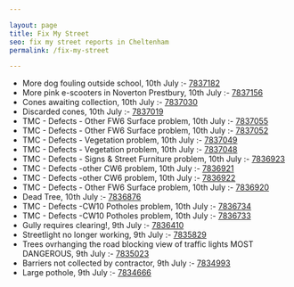 ```yaml
---

layout: page
title: Fix My Street
seo: fix my street reports in Cheltenham
permalink: /fix-my-street

---
```


<!-- fix_marker starts -->

- More dog fouling outside school, 10th July :- [7837182](https://www.fixmystreet.com/report/7837182)
- More pink e-scooters in Noverton Prestbury, 10th July :- [7837156](https://www.fixmystreet.com/report/7837156)
- Cones awaiting collection, 10th July :- [7837030](https://www.fixmystreet.com/report/7837030)
- Discarded cones, 10th July :- [7837019](https://www.fixmystreet.com/report/7837019)
- TMC - Defects - Other FW6  Surface problem, 10th July :- [7837055](https://www.fixmystreet.com/report/7837055)
- TMC - Defects - Other FW6  Surface problem, 10th July :- [7837052](https://www.fixmystreet.com/report/7837052)
- TMC - Defects - Vegetation problem, 10th July :- [7837049](https://www.fixmystreet.com/report/7837049)
- TMC - Defects - Vegetation problem, 10th July :- [7837048](https://www.fixmystreet.com/report/7837048)
- TMC - Defects - Signs & Street Furniture problem, 10th July :- [7836923](https://www.fixmystreet.com/report/7836923)
- TMC - Defects -other CW6 problem, 10th July :- [7836921](https://www.fixmystreet.com/report/7836921)
- TMC - Defects -other CW6 problem, 10th July :- [7836922](https://www.fixmystreet.com/report/7836922)
- TMC - Defects - Other FW6  Surface problem, 10th July :- [7836920](https://www.fixmystreet.com/report/7836920)
- Dead Tree, 10th July :- [7836876](https://www.fixmystreet.com/report/7836876)
- TMC - Defects -CW10 Potholes problem, 10th July :- [7836734](https://www.fixmystreet.com/report/7836734)
- TMC - Defects -CW10 Potholes problem, 10th July :- [7836733](https://www.fixmystreet.com/report/7836733)
- Gully requires clearing!, 9th July :- [7836410](https://www.fixmystreet.com/report/7836410)
- Streetlight no longer working, 9th July :- [7835829](https://www.fixmystreet.com/report/7835829)
- Trees ovrhanging the road blocking view of traffic lights MOST DANGEROUS, 9th July :- [7835023](https://www.fixmystreet.com/report/7835023)
- Barriers not collected by contractor, 9th July :- [7834993](https://www.fixmystreet.com/report/7834993)
- Large pothole, 9th July :- [7834666](https://www.fixmystreet.com/report/7834666)

<!-- fix_marker ends -->